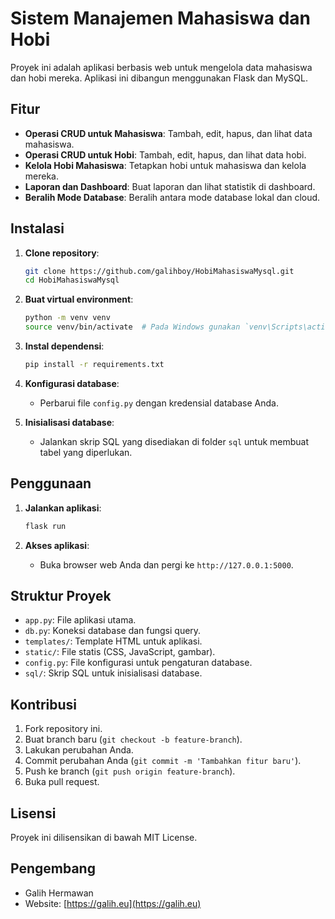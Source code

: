 # Sistem Manajemen Mahasiswa dan Hobi

Proyek ini adalah aplikasi berbasis web untuk mengelola data mahasiswa dan hobi mereka. Aplikasi ini dibangun menggunakan Flask dan MySQL.

## Fitur

- **Operasi CRUD untuk Mahasiswa**: Tambah, edit, hapus, dan lihat data mahasiswa.
- **Operasi CRUD untuk Hobi**: Tambah, edit, hapus, dan lihat data hobi.
- **Kelola Hobi Mahasiswa**: Tetapkan hobi untuk mahasiswa dan kelola mereka.
- **Laporan dan Dashboard**: Buat laporan dan lihat statistik di dashboard.
- **Beralih Mode Database**: Beralih antara mode database lokal dan cloud.

## Instalasi

1. **Clone repository**:
    ```sh
    git clone https://github.com/galihboy/HobiMahasiswaMysql.git
    cd HobiMahasiswaMysql
    ```

2. **Buat virtual environment**:
    ```sh
    python -m venv venv
    source venv/bin/activate  # Pada Windows gunakan `venv\Scripts\activate`
    ```

3. **Instal dependensi**:
    ```sh
    pip install -r requirements.txt
    ```

4. **Konfigurasi database**:
    - Perbarui file `config.py` dengan kredensial database Anda.

5. **Inisialisasi database**:
    - Jalankan skrip SQL yang disediakan di folder `sql` untuk membuat tabel yang diperlukan.

## Penggunaan

1. **Jalankan aplikasi**:
    ```sh
    flask run
    ```

2. **Akses aplikasi**:
    - Buka browser web Anda dan pergi ke `http://127.0.0.1:5000`.

## Struktur Proyek

- `app.py`: File aplikasi utama.
- `db.py`: Koneksi database dan fungsi query.
- `templates/`: Template HTML untuk aplikasi.
- `static/`: File statis (CSS, JavaScript, gambar).
- `config.py`: File konfigurasi untuk pengaturan database.
- `sql/`: Skrip SQL untuk inisialisasi database.

## Kontribusi

1. Fork repository ini.
2. Buat branch baru (`git checkout -b feature-branch`).
3. Lakukan perubahan Anda.
4. Commit perubahan Anda (`git commit -m 'Tambahkan fitur baru'`).
5. Push ke branch (`git push origin feature-branch`).
6. Buka pull request.

## Lisensi

Proyek ini dilisensikan di bawah MIT License.


## Pengembang

- Galih Hermawan
- Website: [https://galih.eu](https://galih.eu)